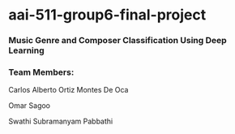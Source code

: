 # aai-511-group6-final-project

### Music Genre and Composer Classification Using Deep Learning 

### Team Members:

Carlos Alberto Ortiz Montes De Oca

Omar Sagoo

Swathi Subramanyam Pabbathi
